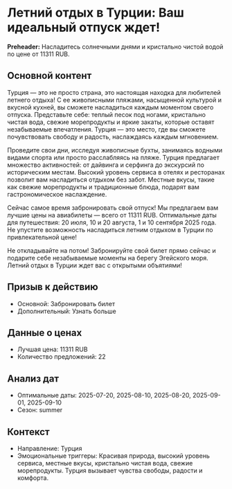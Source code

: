 # Летний отдых в Турции: Ваш идеальный отпуск ждет!

**Preheader:** Насладитесь солнечными днями и кристально чистой водой по цене от 11311 RUB.

## Основной контент

Турция — это не просто страна, это настоящая находка для любителей летнего отдыха! С ее живописными пляжами, насыщенной культурой и вкусной кухней, вы сможете насладиться каждым моментом своего отпуска. Представьте себе: теплый песок под ногами, кристально чистая вода, свежие морепродукты и яркие закаты, которые оставят незабываемые впечатления. Турция — это место, где вы сможете почувствовать свободу и радость, наслаждаясь каждым мгновением.

Проведите свои дни, исследуя живописные бухты, занимаясь водными видами спорта или просто расслабляясь на пляже. Турция предлагает множество активностей: от дайвинга и серфинга до экскурсий по историческим местам. Высокий уровень сервиса в отелях и ресторанах позволит вам насладиться отдыхом без забот. Местные вкусы, такие как свежие морепродукты и традиционные блюда, подарят вам гастрономическое наслаждение.

Сейчас самое время забронировать свой отпуск! Мы предлагаем вам лучшие цены на авиабилеты — всего от 11311 RUB. Оптимальные даты для путешествия: 20 июля, 10 и 20 августа, 1 и 10 сентября 2025 года. Не упустите возможность насладиться летним отдыхом в Турции по привлекательной цене!

Не откладывайте на потом! Забронируйте свой билет прямо сейчас и подарите себе незабываемые моменты на берегу Эгейского моря. Летний отдых в Турции ждет вас с открытыми объятиями!

## Призыв к действию

- Основной: Забронировать билет
- Дополнительный: Узнать больше

## Данные о ценах

- Лучшая цена: 11311 RUB
- Количество предложений: 22

## Анализ дат

- Оптимальные даты: 2025-07-20, 2025-08-10, 2025-08-20, 2025-09-01, 2025-09-10
- Сезон: summer

## Контекст

- Направление: Турция
- Эмоциональные триггеры: Красивая природа, высокий уровень сервиса, местные вкусы, кристально чистая вода, свежие морепродукты. Турция вызывает чувства свободы, радости и комфорта.
